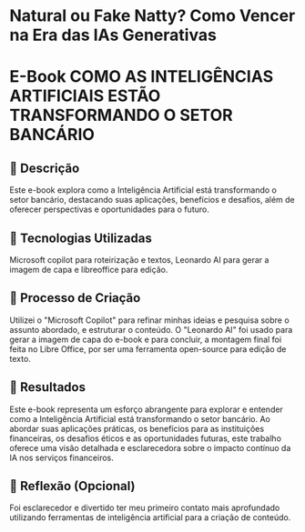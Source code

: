# Natural ou Fake Natty? Como Vencer na Era das IAs Generativas

# E-Book COMO AS INTELIGÊNCIAS ARTIFICIAIS ESTÃO TRANSFORMANDO O SETOR BANCÁRIO

## 📒 Descrição
Este e-book explora como a Inteligência Artificial está transformando o setor bancário, destacando suas aplicações, benefícios e desafios, além de oferecer perspectivas e oportunidades para o futuro.

## 🤖 Tecnologias Utilizadas
Microsoft copilot para roteirização e textos, Leonardo AI para gerar a imagem de capa e libreoffice para edição.

## 🧐 Processo de Criação
Utilizei o "Microsoft Copilot" para refinar minhas ideias e pesquisa sobre o assunto abordado, e estruturar o conteúdo. O "Leonardo AI" foi usado para gerar a imagem de capa do e-book e para concluir, a montagem final foi feita no Libre Office, por ser uma ferramenta open-source para edição de texto.

## 🚀 Resultados
Este e-book representa um esforço abrangente para explorar e entender como a Inteligência Artificial está transformando o setor bancário. Ao abordar suas aplicações práticas, os benefícios para as instituições financeiras, os desafios éticos e as oportunidades futuras, este trabalho oferece uma visão detalhada e esclarecedora sobre o impacto contínuo da IA nos serviços financeiros.

## 💭 Reflexão (Opcional)
Foi esclarecedor e divertido ter meu primeiro contato mais aprofundado utilizando ferramentas de inteligência artificial para a criação de conteúdo.
```
